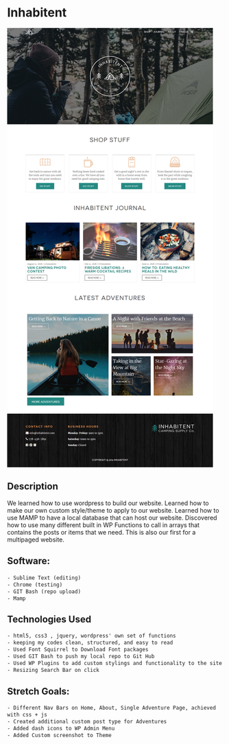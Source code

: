 # Inhabitent

![alt text](./themes/inhabitent-theme/inhabitent-screenshot.png "Inhabitent")

## Description
We learned how to use wordpress to build our website. Learned how to make our own custom style/theme to apply to our website. Learned how to use MAMP to have a local database that can host our website. Discovered how to use many different built in WP Functions to call in arrays that contains the posts or items that we need. This is also our first for a multipaged website.

## Software:

```
- Sublime Text (editing)
- Chrome (testing)
- GIT Bash (repo upload)
- Mamp
```

## Technologies Used

```
- html5, css3 , jquery, wordpress' own set of functions
- keeping my codes clean, structured, and easy to read
- Used Font Squirrel to Download Font packages
- Used GIT Bash to push my local repo to Git Hub
- Used WP Plugins to add custom stylings and functionality to the site
- Resizing Search Bar on click
```

## Stretch Goals:

```
- Different Nav Bars on Home, About, Single Adventure Page, achieved with css + js
- Created additional custom post type for Adventures
- Added dash icons to WP Admin Menu
- Added Custom screenshot to Theme
```
